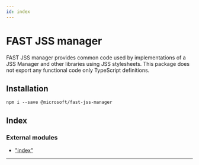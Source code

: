 ```yaml
---
id: index
---
```



FAST JSS manager
================

FAST JSS manager provides common code used by implementations of a JSS Manager and other libraries using JSS stylesheets. This package does not export any functional code only TypeScript definitions.

Installation
------------

`npm i --save @microsoft/fast-jss-manager`

## Index

### External modules

* ["index"](modules/_index_.md)

---

